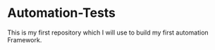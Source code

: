 # Automation-Tests
This is my first repository which I will use to build my first automation Framework.
